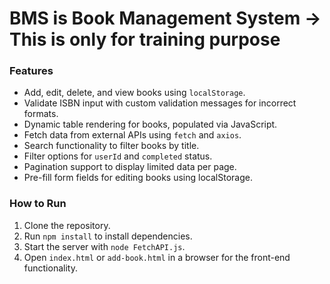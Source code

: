 # BMS is Book Management System -> This is only for training purpose

### Features
- Add, edit, delete, and view books using `localStorage`.
- Validate ISBN input with custom validation messages for incorrect formats.
- Dynamic table rendering for books, populated via JavaScript.
- Fetch data from external APIs using `fetch` and `axios`.
- Search functionality to filter books by title.
- Filter options for `userId` and `completed` status.
- Pagination support to display limited data per page.
- Pre-fill form fields for editing books using localStorage.

### How to Run
1. Clone the repository.
2. Run `npm install` to install dependencies.
3. Start the server with `node FetchAPI.js`.
4. Open `index.html` or `add-book.html` in a browser for the front-end functionality.



